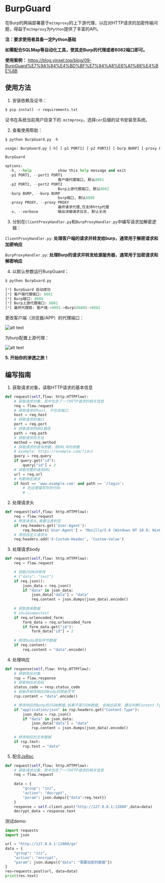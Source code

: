 # BurpGuard

在Burp的两端部署基于`mitmproxy`的上下游代理，以应对HTTP请求的加密传输问题，得益于`mitmproxy`为`Python`提供了丰富的API。

**注：要求使用者具备一定Python基础**

**如需配合SQLMap等自动化工具，使其走Burp的代理或者8082端口即可。**

**使用案例：** https://blog.yinsel.top/blog/09-BurpGuard%E7%9A%84%E4%BD%BF%E7%94%A8%E6%A1%88%E4%BE%8B
## 使用方法
1. 安装依赖及证书：

```python
$ pip install -r requirements.txt
```

证书在系统当前用户目录下的`.mitmproxy`，选择`cer`后缀的证书安装至系统。

2. 查看使用帮助：

```python
$ python BurpGuard.py -h

usage: BurpGuard.py [-h] [-p1 PORT1] [-p2 PORT2] [-burp BURP] [-proxy PROXY] [-v]

BurpGuard

options:
  -h, --help            show this help message and exit
  -p1 PORT1, --port1 PORT1
                        客户端代理端口, 默认8081
  -p2 PORT2, --port2 PORT2
                        Burp上游代理端口, 默认8082
  -burp BURP, --burp BURP
                        burp端口, 默认8080
  -proxy PROXY, --proxy PROXY
                        最终请求代理,仅支持http代理
  -v, --verbose         输出详细请求日志, 默认关闭
```
3. 分别在`ClientProxyHandler.py`和`BurpProxyHandler.py`中编写请求加解密逻辑：

`ClientProxyHandler.py`: **处理客户端的请求并转发给burp，通常用于解密请求和加密响应**

`BurpProxyHandler.py`: **处理Burp的请求并转发给源服务器，通常用于加密请求和解密响应**

4. 以默认参数运行BurpGuard：
```python
$ python BurpGuard.py

[*] BurpGuard 启动成功
[*] 客户端代理端口: 8081
[*] Burp端口: 8080
[*] Burp上游代理端口: 8082
[*] 最终代理链: 客户端->8081->Burp(8080)->8082
```

更改客户端（浏览器/APP）的代理端口：

![alt text](./assets/1.png)

为burp配置上游代理：

![alt text](./assets/2.png)

**5. 开始你的渗透之旅！**

## 编写指南

1. 获取请求对象，读取HTTP请求的基本信息
```python
def request(self,flow: http.HTTPFlow):
    # 获取请求对象，其中包含了一个HTTP请求的相关信息
    req = flow.request
    # 获取请求的host, 不包含端口
    host = req.host
    # 获取请求的端口
    port = req.port
    # 获取请求的URI路径
    path = req.path
    # 获取请求的方法
    method = req.method
    # 获取请求的查询参数，即URL中的参数
    # example: https://example.com/?id=1
    query = req.query
    if query.get("id"):
        query["id"] = 2
    # 读取完整的请求URL
    url = req.url
    # 判断特定请求
    if host == 'www.example.com' and path == '/login':
        # 在这里编写你的代码
        # ..
```
2. 处理请求头
```python
def request(self,flow: http.HTTPFlow):
    req = flow.request
    # 修改请求头,需要注意判空
    if req.headers.get('User-Agent'): 
        req.headers['User-Agent'] = 'Mozilla/5.0 (Windows NT 10.0; Win64; x64) AppleWebKit/537.36 (KHTML, like Gecko) Chrome/80.0.3987.132 Safari/537.36'
    # 添加自定义请求头
    req.headers.add('X-Custom-Header', 'Custom-Value')
```

3. 处理请求body
```python
def request(self,flow: http.HTTPFlow):
    req = flow.request

    # 获取JSON并修改
    # {"data": "test"}
    if req.json():
        json_data = req.json()
        if "data" in json_data:
            json_data["data"] = "data"
            req.content = json.dumps(json_data).encode()
    
    # 获取表单数据
    # id=1&name=test
    if req.urlencoded_form:
        form_data = req.urlencoded_form
        if form_data.get("id"):
            form_data["id"] = 2
    
    # 修改body原始字节数据
    if req.content:
        req.content = "data".encode()
```
4. 处理响应
```python
def response(self,flow: http.HTTPFlow):
    # 获取响应对象
    rsp = flow.response
    # 获取响应状态码
    status_code = resp.status_code
    # 获取并修改响应的body的原始字节
    rsp.content = "data".encode()

    # 修改响应的body的JSON数据,如果不是JSON数据, 会抛出异常，建议判断Content-Type
    if "application/json" in rsp.headers.get("Content-Type"):
        json_data = rsp.json()
        if "data" in json_data:
            json_data["data"] = "data"
            rsp.content = json.dumps(json_data).encode()
    
    # 修改响应的文本数据
    if rsp.text:
        rsp.text = "data"
```
5. 配合[JsRpc](https://github.com/jxhczhl/JsRpc)
```python
def request(self,flow: http.HTTPFlow):
    # 获取请求对象，其中包含了一个HTTP请求的相关信息
    req = flow.request
    
    data = {
        "group": "zzz",
        "action": "decrypt",
        "param": json.dumps({"data":req.text})
    }
    response = self.client.post("http://127.0.0.1:12080",data=data)
    decrypt_data = response.text
```
测试demo: 
```python
import requests
import json

url = "http://127.0.0.1:12080/go"
data = {
    "group": "zzz",
    "action": "encrypt",
    "param": json.dumps({"data": "需要加密的数据"})
}
res=requests.post(url, data=data)
print(res.text)
```

